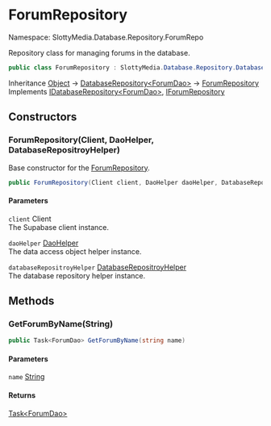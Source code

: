 # ForumRepository

Namespace: SlottyMedia.Database.Repository.ForumRepo

Repository class for managing forums in the database.

```csharp
public class ForumRepository : SlottyMedia.Database.Repository.DatabaseRepository`1[[SlottyMedia.Database.Daos.ForumDao, SlottyMedia.Database, Version=1.0.0.0, Culture=neutral, PublicKeyToken=null]], SlottyMedia.Database.Repository.IDatabaseRepository`1[[SlottyMedia.Database.Daos.ForumDao, SlottyMedia.Database, Version=1.0.0.0, Culture=neutral, PublicKeyToken=null]], IForumRepository
```

Inheritance [Object](https://docs.microsoft.com/en-us/dotnet/api/system.object) → [DatabaseRepository&lt;ForumDao&gt;](./slottymedia.database.repository.databaserepository-1.md) → [ForumRepository](./slottymedia.database.repository.forumrepo.forumrepository.md)<br>
Implements [IDatabaseRepository&lt;ForumDao&gt;](./slottymedia.database.repository.idatabaserepository-1.md), [IForumRepository](./slottymedia.database.repository.forumrepo.iforumrepository.md)

## Constructors

### **ForumRepository(Client, DaoHelper, DatabaseRepositroyHelper)**

Base constructor for the [ForumRepository](./slottymedia.database.repository.forumrepo.forumrepository.md).

```csharp
public ForumRepository(Client client, DaoHelper daoHelper, DatabaseRepositroyHelper databaseRepositroyHelper)
```

#### Parameters

`client` Client<br>
The Supabase client instance.

`daoHelper` [DaoHelper](./slottymedia.database.helper.daohelper.md)<br>
The data access object helper instance.

`databaseRepositroyHelper` [DatabaseRepositroyHelper](./slottymedia.database.helper.databaserepositroyhelper.md)<br>
The database repository helper instance.

## Methods

### **GetForumByName(String)**

```csharp
public Task<ForumDao> GetForumByName(string name)
```

#### Parameters

`name` [String](https://docs.microsoft.com/en-us/dotnet/api/system.string)<br>

#### Returns

[Task&lt;ForumDao&gt;](https://docs.microsoft.com/en-us/dotnet/api/system.threading.tasks.task-1)<br>
